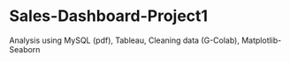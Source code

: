 # Sales-Dashboard-Project1
Analysis using MySQL (pdf), Tableau, Cleaning data (G-Colab), Matplotlib-Seaborn
